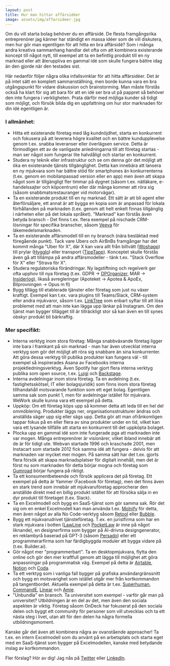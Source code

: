 ```yaml
---
layout: post
title: Hur man hittar affärsidéer
image: assets/img/affarsideer.jpg
---
```

Om du vill starta bolag behöver du en affärsidé. De flesta framgångsrika entreprenörer jag känner har ständigt en massa idéer som de vill diskutera, men hur gör man egentligen för att hitta en bra affärsidé? Som i många andra kreativa sammanhang handlar det ofta om att kombinera existerande koncept till något nytt, till exempel att ta en befintlig produkt till en ny marknad eller att återuppliva en gammal idé som skulle fungera bättre idag än den gjorde när den testades sist.

Här nedanför följer några olika infallsvinklar för att hitta affärsidéer. Det är på intet sätt en komplett sammanställning, men borde kunna vara en bra utgångspunkt för vidare diskussion och brainstorming. Man måste förstås också ha klart för sig att bara för att en idé ser bra ut på pappret så behöver den inte fungera i verkligheten. Prata därför med möjliga kunder så tidigt som möjligt, och försök bilda dig en uppfattning om hur stor marknaden för din idé egentligen är.

### I allmänhet:
- Hitta ett existerande företag med låg kundnöjdhet, starta en konkurrent och fokusera på att leverera högre kvalitet och en bättre kundupplevelse genom t.ex. snabba leveranser eller överlägsen service. Detta är förmodligen ett av de vanligaste anledningarna till att företag startas - man ser något som fungerar lite halvdåligt och startar en konkurrent.
- Studera ny teknik eller infrastruktur och se om denna gör det möjligt att öka en existerande tjänsts tillgänglighet. Detta kan innebära att lansera en ny mjukvara som har bättre stöd för smartphones än konkurrenterna (t.ex. genom en mobilanpassad version eller en app) men även  att skapa något som är tillgängligt fler timmar på dygnet (såsom t.ex. nätläkare, e-handelssajter och köpcentrum) eller där många kommer att röra sig (såsom snabbmatsrestauranger vid motorvägar).
- Ta en existerande produkt till en ny marknad. Ett sätt är att bli agent eller återförsäljare, ett annat är att bygga en kopia som är anpassad för lokala förhållanden på marknaden (t.ex. genom att helt enkelt finnas tillgänglig i närheten eller på det lokala språket). "Marknad" kan förstås även betyda bransch - Det finns t.ex. flera exempel på nischade CRM-lösningar för specifika branscher, såsom [Veeva](http://www.veeva.com/) för läkemedelsmarknaden.
- Ta en existerande affärsmodell till en ny bransch (nära besläktad med föregående punkt). Tack vare Ubers och AirBnBs framgångar har det kommit många "Uber för X", där X kan vara allt från biltvätt ([Woshapp](http://www.woshapp.com/)) till prylar ([Hygglo](http://www.hygglo.se/)) eller transport ([TippTapp](http://www.tipptapp.com/)). Konceptet skulle förstås även gå att tillämpa på andra affärsmodeller - tänk t.ex. "Stack Overflow för X" eller "Strava för X".
- Studera regulatoriska förändringar. Ny lagstiftning och regelverk ger ofta upphov till nya företag (t.ex. GDPR -> [DPOrganizer](http://www.dporganizer.com), MAR -> [Insiderlog](https://www.insiderlog.se/)), likaså avregleringar (Apoteket -> Apotea & ApoEx, Bilprovningen -> Opus m fl)
- Bygg tillägg till etablerade tjänster eller företag som just nu växer kraftigt. Exempel kan t.ex. vara plugins till Teams/Slack, CRM-system eller andra mjukvaror, såsom t.ex. [LinkTree](http://www.linktr.ee/) som enbart syftar till att lösa problemet med att man inte kan lägga upp länkar på Instagram. Om den tjänst man bygger tillägget till är tillräckligt stor så kan även en till synes obskyr produkt bli bärkraftig.

### Mer specifikt:
- Interna verktyg inom stora företag: Många snabbväxande företag ligger inte bara i framkant på sin marknad - man har även utvecklat interna verktyg som gör det möjligt att röra sig snabbare än sina konkurrenter. Att göra dessa verktyg till publika produkter kan fungera väl - till exempel så inspirerades Asana av Facebooks interna projektledningsverktyg. Även Spotify har gjort flera interna verktyg publika som open source, t.ex. [Luigi](https://github.com/spotify/luigi) och [Backstage](https://github.com/backstage/backstage).
- Interna avdelningar inom stora företag. Ta en avdelning (t.ex. fastighetsskötsel, IT eller bolagsjuridik) som finns inom stora företag tillhandahåll motsvarande funktion som ett eget bolag. Egentligen samma sak som punkt 1, men för avdelningar istället för mjukvara. WeWork skulle kunna vara ett exempel på detta.
- Uppköp: Om ett företag köps upp så kommer detta att leda till en hel del ommöblering. Produkter läggs ner, organisationsstrukturer ändras och anställda säger upp sig eller sägs upp. Detta gör att man ofrånkomligen tappar fokus på en eller flera av sina produkter under en tid, vilket kan vara ett lysande tillfälle att starta en konkurrent till det uppköpta bolaget.
- Plocka upp en gammal idé som inte fungerade pga att marknaden inte var mogen. Många entreprenörer är visionärer, vilket ibland innebär att de är för tidigt ute. Webvan startade 1996 och kraschade 2001, men Instacart som startade 2012 fick samma idé att fungera - delvis för att marknaden var mycket mer mogen. På samma sätt har det t.ex. gjorts flera försök att skapa marknadsplatser för digitalt innehåll, men det är först nu som marknaden för detta börjar mogna och företag som [Gumroad](http://www.gumroad.com/) börjar fungera på riktigt.
- Ta ett konsumentbeteende och försök applicera det på företag. Ett exempel på detta är Yammer (Facebook för företag), men det finns även en stark trend som innebär att mjukvaruföretag approcherar den anställde direkt med en billig produkt istället för att försöka sälja in en dyr produkt till företaget (t.ex. Slack).
- Ta en Excelmodell och bygg en SaaS-tjänst som gör samma sak. Rör det sig om en enkel Excelmodell kan man använda t.ex. [Molnify](http://www.molnify.com/) för detta, men även något av alla No Code-verktyg såsom [Retool](http://www.retool.com/) eller [Bubble](http://www.bubble.io/).
- Bygg ett mjukvarudrivet tjänsteföretag. T.ex. en juristfirma som har en stark mjukvara i botten ([LawLine](http://www.lawline.se/) och [PocketLaw](http://www.pockerlaw.se) är inne på något liknande), en designerfirma som bygger på AI-drivna designgenerator, en reklambyrå baserad på GPT-3 (såsom [Persado](https://www.persado.com/)) eller ett programmerarfirma som har färdigbyggda moduler att bygga vidare på (t.ex. Builder.ai).
- Gör något mer "programmerbart". Ta en desktopmjukvara, flytta den online och gör den mer kraftfull genom att lägga till möjlighet att göra anpassningar på programmatisk väg. Exempel på detta är [Airtable](http://www.airtable.com/), [Notion](http://www.notion.so/) och [Coda](http://www.coda.io/).
- Ta ett verktyg som i vanliga fall bygger på grafiska användargränssnitt och bygg en motsvarighet som istället utgår mer från kortkommandon på tangentbordet. Aktuella exempel på detta är t.ex. [Superhuman](http://www.superhuman.com/), [CommandE](http://www.getcommande.com), [Linear](http://www.linear.app/) och [Amie](http://www.amie.so/).
- "Unbundla" en bransch. Ta universitet som exempel - varför går man på universitet? Utbildningen är en del av det, men även den sociala aspekten är viktig. Företag såsom OnDeck har fokuserat på den sociala delen och byggt ett community för personer som vill utvecklas och ta ett nästa steg i livet, utan att för den delen ha några formella utbildningsmoment.

Kanske går det även att kombinera några av ovanstående approacher! Ta t.ex. en intern Excelmodell som du använt på en arbetsplats och starta eget med en SaaS-tjänst som bygger på Excelmodellen, kanske med betydande inslag av kortkommandon.

Fler förslag? Hör av dig! Jag nås på [Twitter](https://twitter.com/JensBackbom) eller [LinkedIn](https://www.linkedin.com/in/jensbackbom/).
